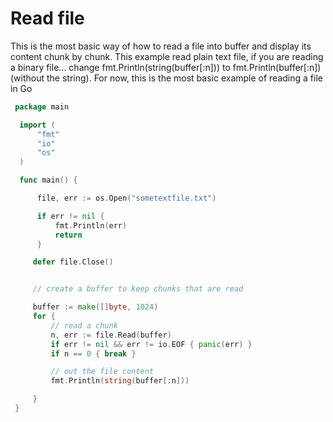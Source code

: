 # Read file
This is the most basic way of how to read a file into buffer and display its content chunk by chunk. This example read plain text file, if you are reading a binary file... change fmt.Println(string(buffer[:n])) to fmt.Println(buffer[:n]) (without the string).
For now, this is the most basic example of reading a file in Go

```go
 package main

  import (
      "fmt"
      "io"
      "os"
  )

  func main() {

      file, err := os.Open("sometextfile.txt")

      if err != nil {
          fmt.Println(err)
          return
      }

     defer file.Close()


     // create a buffer to keep chunks that are read

     buffer := make([]byte, 1024)
     for {
         // read a chunk
         n, err := file.Read(buffer)
         if err != nil && err != io.EOF { panic(err) }
         if n == 0 { break }

         // out the file content
         fmt.Println(string(buffer[:n]))

     }
 }
 ```
 
